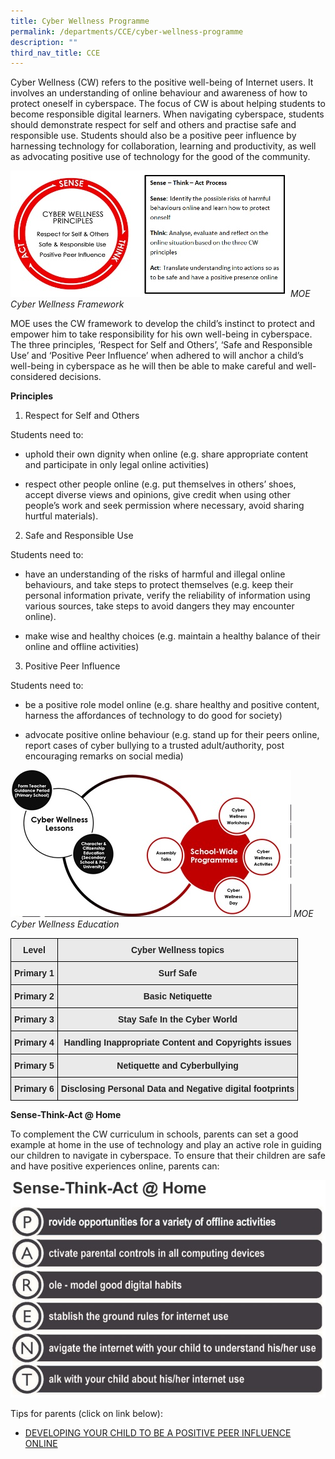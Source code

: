 ```yaml
---
title: Cyber Wellness Programme
permalink: /departments/CCE/cyber-wellness-programme
description: ""
third_nav_title: CCE
---
```

Cyber Wellness (CW) refers to the positive well-being of Internet users. It involves an understanding of online behaviour and awareness of how to protect oneself in cyberspace. The focus of CW is about helping students to become responsible digital learners. When navigating cyberspace, students should demonstrate respect for self and others and practise safe and responsible use. Students should also be a positive peer influence by harnessing technology for collaboration, learning and productivity, as well as advocating positive use of technology for the good of the community.

![](/images/cwp.jpeg)
*MOE Cyber Wellness Framework*

MOE uses the CW framework to develop the child’s instinct to protect and empower him to take responsibility for his own well-being in cyberspace. The three principles, ‘Respect for Self and Others’, ‘Safe and Responsible Use’ and ‘Positive Peer Influence’ when adhered to will anchor a child’s well-being in cyberspace as he will then be able to make careful and well-considered decisions.

**Principles**

1. Respect for Self and Others

Students need to:

* uphold their own dignity when online (e.g. share appropriate content and participate in only legal online activities)

* respect other people online (e.g. put themselves in others’ shoes, accept diverse views and opinions, give credit when using other people’s work and seek permission where necessary, avoid sharing hurtful materials).

2.  Safe and Responsible Use

Students need to:

* have an understanding of the risks of harmful and illegal online behaviours, and take steps to protect themselves (e.g. keep their personal information private, verify the reliability of information using various sources, take steps to avoid dangers they may encounter online).

* make wise and healthy choices (e.g. maintain a healthy balance of their online and offline activities)

3. Positive Peer Influence

Students need to:

  

* be a positive role model online (e.g. share healthy and positive content, harness the affordances of technology to do good for society)

* advocate positive online behaviour (e.g. stand up for their peers online, report cases of cyber bullying to a trusted adult/authority, post encouraging remarks on social media)

![](/images/cwp2.jpeg)
*MOE Cyber Wellness Education*

<style type="text/css">
.tg  {border-collapse:collapse;border-spacing:0;}
.tg td{border-color:black;border-style:solid;border-width:1px;font-family:Arial, sans-serif;font-size:14px;
  overflow:hidden;padding:10px 5px;word-break:normal;}
.tg th{border-color:black;border-style:solid;border-width:1px;font-family:Arial, sans-serif;font-size:14px;
  font-weight:normal;overflow:hidden;padding:10px 5px;word-break:normal;}
.tg .tg-n4qt{background-color:#EAEAEA;color:#222;font-weight:bold;text-align:center;vertical-align:top}
</style>
<table class="tg">
<thead>
  <tr>
    <th class="tg-n4qt">Level</th>
    <th class="tg-n4qt"> Cyber Wellness topics</th>
  </tr>
</thead>
<tbody>
  <tr>
    <td class="tg-n4qt">Primary 1</td>
    <td class="tg-n4qt">Surf Safe</td>
  </tr>
  <tr>
    <td class="tg-n4qt">Primary 2</td>
    <td class="tg-n4qt">Basic Netiquette</td>
  </tr>
  <tr>
    <td class="tg-n4qt">Primary 3</td>
    <td class="tg-n4qt">Stay Safe In the Cyber World</td>
  </tr>
  <tr>
    <td class="tg-n4qt">Primary 4</td>
    <td class="tg-n4qt">Handling Inappropriate Content and Copyrights issues</td>
  </tr>
  <tr>
    <td class="tg-n4qt">Primary 5</td>
    <td class="tg-n4qt">Netiquette and Cyberbullying</td>
  </tr>
  <tr>
    <td class="tg-n4qt">Primary 6</td>
    <td class="tg-n4qt">Disclosing Personal Data and Negative digital footprints</td>
  </tr>
</tbody>
</table>

**Sense-Think-Act @ Home**  

To complement the CW curriculum in schools, parents can set a good example at home in the use of technology and play an active role in guiding our children to navigate in cyberspace. To ensure that their children are safe and have positive experiences online, parents can:

![](/images/cwp3.jpeg)

Tips for parents (click on link below):

* [DEVELOPING YOUR CHILD TO BE A POSITIVE PEER INFLUENCE ONLINE](/files/3B%202018%20T1%20Parents%20Tip%20Sheet_pdf%20(2).pdf)
